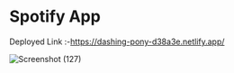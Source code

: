# Spotify App

Deployed Link :-https://dashing-pony-d38a3e.netlify.app/

![Screenshot (127)](https://user-images.githubusercontent.com/107534386/232599543-c2c4284f-25d1-4646-a856-2fad3d2f5b51.png)
